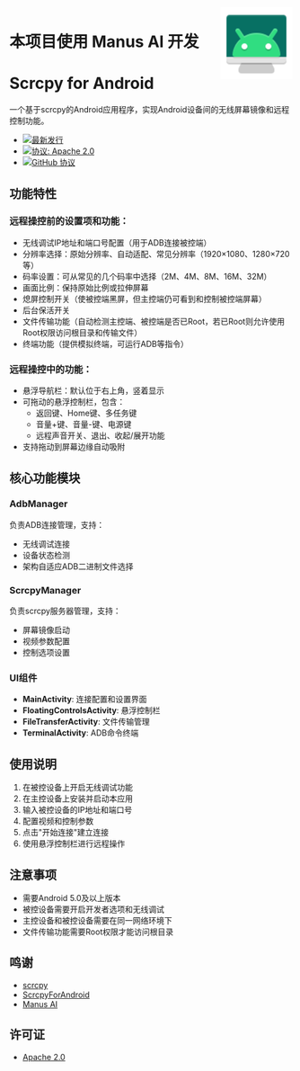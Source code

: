 <img src="icon.svg" width="128" height="128" alt="scrcpy" align='right'>

# 本项目使用 Manus AI 开发

# Scrcpy for Android

一个基于scrcpy的Android应用程序，实现Android设备间的无线屏幕镜像和远程控制功能。

- [![最新发行](https://img.shields.io/github/v/release/BlockFly1204/scrcpy-for-android?label=Release&logo=github)](https://github.com/BlockFly1204/scrcpy-for-android/releases/latest)
- [![协议: Apache 2.0](https://img.shields.io/badge/License-Apache%202.0-orange.svg?logo=Apache)](https://www.apache.org/licenses/LICENSE-2.0.html)
- [![GitHub 协议](https://img.shields.io/github/license/BlockFly1204/scrcpy-for-android?logo=Apache)](/LICENSE)

## 功能特性

### 远程操控前的设置项和功能：
- 无线调试IP地址和端口号配置（用于ADB连接被控端）
- 分辨率选择：原始分辨率、自动适配、常见分辨率（1920×1080、1280×720等）
- 码率设置：可从常见的几个码率中选择（2M、4M、8M、16M、32M）
- 画面比例：保持原始比例或拉伸屏幕
- 熄屏控制开关（使被控端黑屏，但主控端仍可看到和控制被控端屏幕）
- 后台保活开关
- 文件传输功能（自动检测主控端、被控端是否已Root，若已Root则允许使用Root权限访问根目录和传输文件）
- 终端功能（提供模拟终端，可运行ADB等指令）

### 远程操控中的功能：
- 悬浮导航栏：默认位于右上角，竖着显示
- 可拖动的悬浮控制栏，包含：
  - 返回键、Home键、多任务键
  - 音量+键、音量-键、电源键
  - 远程声音开关、退出、收起/展开功能
- 支持拖动到屏幕边缘自动吸附

## 核心功能模块

### AdbManager
负责ADB连接管理，支持：
- 无线调试连接
- 设备状态检测
- 架构自适应ADB二进制文件选择

### ScrcpyManager
负责scrcpy服务器管理，支持：
- 屏幕镜像启动
- 视频参数配置
- 控制选项设置

### UI组件
- **MainActivity**: 连接配置和设置界面
- **FloatingControlsActivity**: 悬浮控制栏
- **FileTransferActivity**: 文件传输管理
- **TerminalActivity**: ADB命令终端

## 使用说明

1. 在被控设备上开启无线调试功能
2. 在主控设备上安装并启动本应用
3. 输入被控设备的IP地址和端口号
4. 配置视频和控制参数
5. 点击"开始连接"建立连接
6. 使用悬浮控制栏进行远程操作

## 注意事项

- 需要Android 5.0及以上版本
- 被控设备需要开启开发者选项和无线调试
- 主控设备和被控设备需要在同一网络环境下
- 文件传输功能需要Root权限才能访问根目录

## 鸣谢

- [scrcpy](https://github.com/Genymobile/scrcpy)
- [ScrcpyForAndroid](https://github.com/zwc456baby/ScrcpyForAndroid)
- [Manus AI](https://manus.im/)

## 许可证

- [Apache 2.0](https://www.apache.org/licenses/LICENSE-2.0.html)